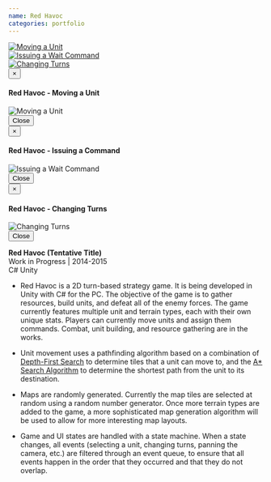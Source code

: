 ```yaml
---
name: Red Havoc
categories: portfolio
---
```



<div class="row">
  <div class="col-xs-6 col-md-3">
    <a href="#" class="thumbnail" data-toggle="modal" data-target="#red_havoc_modal1">
      <img src="{{ site.url }}/assets/images/red_havoc_screenshot1.png" alt="Moving a Unit">
    </a>
  </div>
  <div class="col-xs-6 col-md-3">
    <a href="#" class="thumbnail" data-toggle="modal" data-target="#red_havoc_modal2">
      <img src="{{ site.url }}/assets/images/red_havoc_screenshot2.png" alt="Issuing a Wait Command">
    </a>
  </div>
  <div class="col-xs-6 col-md-3">
    <a href="#" class="thumbnail" data-toggle="modal" data-target="#red_havoc_modal3">
      <img src="{{ site.url }}/assets/images/red_havoc_screenshot3.png" alt="Changing Turns">
    </a>
  </div>
</div>

<!-- Modal 1 -->
<div class="modal fade" id="red_havoc_modal1" tabindex="-1" role="dialog" aria-labelledby="myModalLabel">
  <div class="modal-dialog" role="document">
    <div class="modal-content">
      <div class="modal-header">
        <button type="button" class="close" data-dismiss="modal" aria-label="Close"><span aria-hidden="true">&times;</span></button>
        <h4 class="modal-title" id="myModalLabel">Red Havoc - Moving a Unit</h4>
      </div>
      <div class="modal-body">
        <img src="{{ site.url }}/assets/images/red_havoc_screenshot1.png" alt="Moving a Unit">
      </div>
      <div class="modal-footer">
        <button type="button" class="btn btn-default" data-dismiss="modal">Close</button>
      </div>
    </div>
  </div>
</div>

<!-- Modal 2 -->
<div class="modal fade" id="red_havoc_modal2" tabindex="-1" role="dialog" aria-labelledby="myModalLabel">
  <div class="modal-dialog" role="document">
    <div class="modal-content">
      <div class="modal-header">
        <button type="button" class="close" data-dismiss="modal" aria-label="Close"><span aria-hidden="true">&times;</span></button>
        <h4 class="modal-title" id="myModalLabel">Red Havoc - Issuing a Command</h4>
      </div>
      <div class="modal-body">
        <img src="{{ site.url }}/assets/images/red_havoc_screenshot2.png" alt="Issuing a Wait Command">
      </div>
      <div class="modal-footer">
        <button type="button" class="btn btn-default" data-dismiss="modal">Close</button>
      </div>
    </div>
  </div>
</div>

<!-- Modal 3 -->
<div class="modal fade" id="red_havoc_modal3" tabindex="-1" role="dialog" aria-labelledby="myModalLabel">
  <div class="modal-dialog" role="document">
    <div class="modal-content">
      <div class="modal-header">
        <button type="button" class="close" data-dismiss="modal" aria-label="Close"><span aria-hidden="true">&times;</span></button>
        <h4 class="modal-title" id="myModalLabel">Red Havoc - Changing Turns</h4>
      </div>
      <div class="modal-body">
        <img src="{{ site.url }}/assets/images/red_havoc_screenshot3.png" alt="Changing Turns">
      </div>
      <div class="modal-footer">
        <button type="button" class="btn btn-default" data-dismiss="modal">Close</button>
      </div>
    </div>
  </div>
</div>

**Red Havoc (Tentative Title)** <br />
Work in Progress | 2014-2015<br />
<span class="label label-danger">C#</span>
<span class="label label-danger">Unity</span><br />

* Red Havoc is a 2D turn-based strategy game. It is being developed in Unity with C#
for the PC. The objective of the game is to gather resources, build units, and defeat
all of the enemy forces. The game currently features multiple unit and terrain types, each
with their own unique stats. Players can currently move units and assign them commands.
Combat, unit building, and resource gathering are in the works.

* Unit movement uses a pathfinding algorithm based on a combination of
[Depth-First Search](https://en.wikipedia.org/wiki/Depth-first_search) to determine tiles
that a unit can move to, and the [A* Search Algorithm](https://en.wikipedia.org/wiki/A*_search_algorithm)
to determine the shortest path from the unit to its destination.

* Maps are randomly generated. Currently the map tiles are selected at random using
a random number generator. Once more terrain types are added to the game, a more
sophisticated map generation algorithm will be used to allow for more interesting
map layouts.

* Game and UI states are handled with a state machine. When a state changes, all events
(selecting a unit, changing turns, panning the camera, etc.) are filtered through
an event queue, to ensure that all events happen in the order that they occurred and that they do not
overlap.
